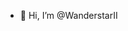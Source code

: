 - 👋 Hi, I’m @WanderstarII

<!---
WanderstarII/WanderstarII is a ✨ special ✨ repository because its `README.md` (this file) appears on your GitHub profile.
You can click the Preview link to take a look at your changes.
--->
